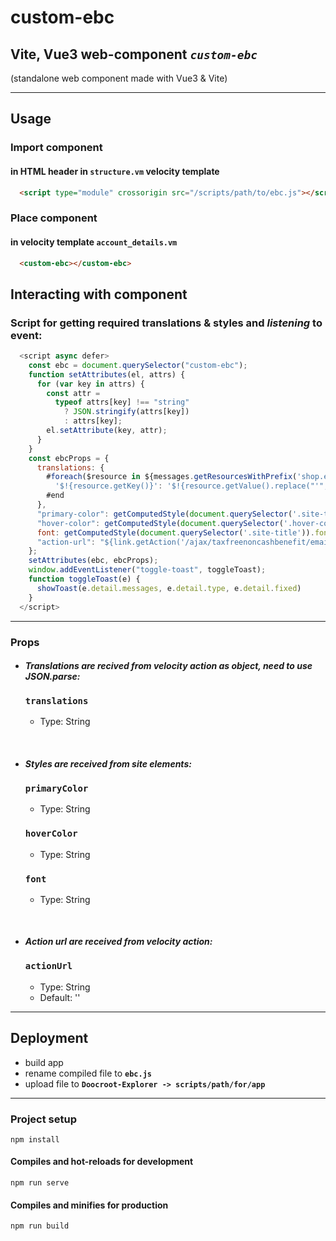 # custom-ebc

## Vite, Vue3 web-component *`custom-ebc`*

(standalone web component made with Vue3 & Vite)

<hr>

## Usage

### Import component

#### in HTML header in `structure.vm` velocity template

```html
  <script type="module" crossorigin src="/scripts/path/to/ebc.js"></script>
```

### Place component

#### in velocity template `account_details.vm`

```html
  <custom-ebc></custom-ebc>
```

## Interacting with component

### Script for getting required translations & styles and *listening* to event:

```js
  <script async defer>
    const ebc = document.querySelector("custom-ebc");
    function setAttributes(el, attrs) {
      for (var key in attrs) {
        const attr =
          typeof attrs[key] !== "string"
            ? JSON.stringify(attrs[key])
            : attrs[key];
        el.setAttribute(key, attr);
      }
    }
    const ebcProps = {
      translations: {
        #foreach($resource in ${messages.getResourcesWithPrefix('shop.ebc.my_account')})
          '$!{resource.getKey()}': '$!{resource.getValue().replace("'", "")}',
        #end
      },
      "primary-color": getComputedStyle(document.querySelector('.site-title')).color,
      "hover-color": getComputedStyle(document.querySelector('.hover-color')).color,
      font: getComputedStyle(document.querySelector('.site-title')).fontFamily,
      "action-url": "${link.getAction('/ajax/taxfreenoncashbenefit/email')}"
    };
    setAttributes(ebc, ebcProps);
    window.addEventListener("toggle-toast", toggleToast);
    function toggleToast(e) {
      showToast(e.detail.messages, e.detail.type, e.detail.fixed)
    }
  </script>
```

<hr>

### Props

- #### ***Translations are recived from velocity action as object, need to use JSON.parse:***

  ### **`translations`**

    - Type: String

<br/>

- #### ***Styles are received from site elements:***

  ### **`primaryColor`**

    - Type: String

  ### **`hoverColor`**

    - Type: String

  ### **`font`**

    - Type: String

<br/>

- #### ***Action url are received from velocity action:***

  ### **`actionUrl`**

    - Type: String
    - Default: ''

<hr>

## Deployment

- build app
- rename compiled file to **`ebc.js`**
- upload file to **`Doocroot-Explorer -> scripts/path/for/app`**

<hr>

### Project setup

```
npm install
```

#### Compiles and hot-reloads for development

```
npm run serve
```

#### Compiles and minifies for production

```
npm run build
```
